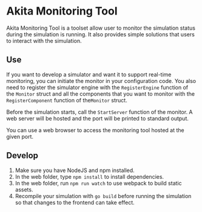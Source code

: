 # Akita Monitoring Tool

Akita Monitoring Tool is a toolset allow user to monitor the simulation status during the simulation is running. It also provides simple solutions that users to interact with the simulation.

## Use

If you want to develop a simulator and want it to support real-time monitoring, you can initiate the monitor in your configuration code. You also need to register the simulator engine with the `RegisterEngine` function of the `Monitor` struct and all the components that you want to monitor with the `RegisterComponent` function of the`Monitor` struct.

Before the simulation starts, call the `StartServer` function of the monitor. A web server will be hosted and the port will be printed to standard output.

You can use a web browser to access the monitoring tool hosted at the given port.

## Develop

1. Make sure you have NodeJS and npm installed.
2. In the web folder, type `npm install` to install dependencies.
3. In the web folder, run `npm run watch` to use webpack to build static assets.
4. Recompile your simulation with `go build` before running the simulation so that changes to the frontend can take effect.
